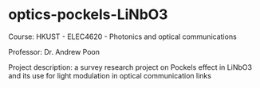 # optics-pockels-LiNbO3

Course: HKUST - ELEC4620 - Photonics and optical communications

Professor: Dr. Andrew Poon

Project description: a survey research project on Pockels effect in LiNbO3 and its use for light modulation in optical communication links
